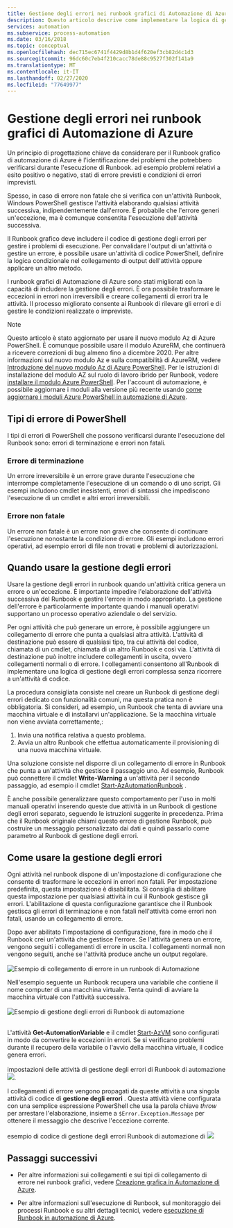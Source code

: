 ```yaml
---
title: Gestione degli errori nei runbook grafici di Automazione di Azure
description: Questo articolo descrive come implementare la logica di gestione degli errori nei runbook grafici di Automazione di Azure.
services: automation
ms.subservice: process-automation
ms.date: 03/16/2018
ms.topic: conceptual
ms.openlocfilehash: dec715ec6741f4429d8b1d4f620ef3cb82d4c1d3
ms.sourcegitcommit: 96dc60c7eb4f210cacc78de88c9527f302f141a9
ms.translationtype: MT
ms.contentlocale: it-IT
ms.lasthandoff: 02/27/2020
ms.locfileid: "77649977"
---
```

# <a name="error-handling-in-azure-automation-graphical-runbooks"></a>Gestione degli errori nei runbook grafici di Automazione di Azure

Un principio di progettazione chiave da considerare per il Runbook grafico di automazione di Azure è l'identificazione dei problemi che potrebbero verificarsi durante l'esecuzione di Runbook. ad esempio problemi relativi a esito positivo o negativo, stati di errore previsti e condizioni di errori imprevisti.

Spesso, in caso di errore non fatale che si verifica con un'attività Runbook, Windows PowerShell gestisce l'attività elaborando qualsiasi attività successiva, indipendentemente dall'errore. È probabile che l'errore generi un'eccezione, ma è comunque consentita l'esecuzione dell'attività successiva.

Il Runbook grafico deve includere il codice di gestione degli errori per gestire i problemi di esecuzione. Per convalidare l'output di un'attività o gestire un errore, è possibile usare un'attività di codice PowerShell, definire la logica condizionale nel collegamento di output dell'attività oppure applicare un altro metodo.

I runbook grafici di Automazione di Azure sono stati migliorati con la capacità di includere la gestione degli errori. È ora possibile trasformare le eccezioni in errori non irreversibili e creare collegamenti di errori tra le attività. Il processo migliorato consente ai Runbook di rilevare gli errori e di gestire le condizioni realizzate o impreviste. 

>[!NOTE]
>Questo articolo è stato aggiornato per usare il nuovo modulo Az di Azure PowerShell. È comunque possibile usare il modulo AzureRM, che continuerà a ricevere correzioni di bug almeno fino a dicembre 2020. Per altre informazioni sul nuovo modulo Az e sulla compatibilità di AzureRM, vedere [Introduzione del nuovo modulo Az di Azure PowerShell](https://docs.microsoft.com/powershell/azure/new-azureps-module-az?view=azps-3.5.0). Per le istruzioni di installazione del modulo AZ sul ruolo di lavoro ibrido per Runbook, vedere [installare il modulo Azure PowerShell](https://docs.microsoft.com/powershell/azure/install-az-ps?view=azps-3.5.0). Per l'account di automazione, è possibile aggiornare i moduli alla versione più recente usando [come aggiornare i moduli Azure PowerShell in automazione di Azure](automation-update-azure-modules.md).

## <a name="powershell-error-types"></a>Tipi di errore di PowerShell

I tipi di errori di PowerShell che possono verificarsi durante l'esecuzione del Runbook sono: errori di terminazione e errori non fatali.
 
### <a name="terminating-error"></a>Errore di terminazione

Un errore irreversibile è un errore grave durante l'esecuzione che interrompe completamente l'esecuzione di un comando o di uno script. Gli esempi includono cmdlet inesistenti, errori di sintassi che impediscono l'esecuzione di un cmdlet e altri errori irreversibili.

### <a name="non-terminating-error"></a>Errore non fatale

Un errore non fatale è un errore non grave che consente di continuare l'esecuzione nonostante la condizione di errore. Gli esempi includono errori operativi, ad esempio errori di file non trovati e problemi di autorizzazioni.

## <a name="when-to-use-error-handling"></a>Quando usare la gestione degli errori

Usare la gestione degli errori in runbook quando un'attività critica genera un errore o un'eccezione. È importante impedire l'elaborazione dell'attività successiva del Runbook e gestire l'errore in modo appropriato. La gestione dell'errore è particolarmente importante quando i manuali operativi supportano un processo operativo aziendale o del servizio.

Per ogni attività che può generare un errore, è possibile aggiungere un collegamento di errore che punta a qualsiasi altra attività. L'attività di destinazione può essere di qualsiasi tipo, tra cui attività del codice, chiamata di un cmdlet, chiamata di un altro Runbook e così via. L'attività di destinazione può inoltre includere collegamenti in uscita, ovvero collegamenti normali o di errore. I collegamenti consentono all'Runbook di implementare una logica di gestione degli errori complessa senza ricorrere a un'attività di codice.

La procedura consigliata consiste nel creare un Runbook di gestione degli errori dedicato con funzionalità comuni, ma questa pratica non è obbligatoria. Si consideri, ad esempio, un Runbook che tenta di avviare una macchina virtuale e di installarvi un'applicazione. Se la macchina virtuale non viene avviata correttamente,:

1. Invia una notifica relativa a questo problema.
2. Avvia un altro Runbook che effettua automaticamente il provisioning di una nuova macchina virtuale.

Una soluzione consiste nel disporre di un collegamento di errore in Runbook che punta a un'attività che gestisce il passaggio uno. Ad esempio, Runbook può connettere il cmdlet **Write-Warning** a un'attività per il secondo passaggio, ad esempio il cmdlet [Start-AzAutomationRunbook](https://docs.microsoft.com/powershell/module/az.automation/start-azautomationrunbook?view=azps-3.5.0) .

È anche possibile generalizzare questo comportamento per l'uso in molti manuali operativi inserendo queste due attività in un Runbook di gestione degli errori separato, seguendo le istruzioni suggerite in precedenza. Prima che il Runbook originale chiami questo errore di gestione Runbook, può costruire un messaggio personalizzato dai dati e quindi passarlo come parametro al Runbook di gestione degli errori.

## <a name="how-to-use-error-handling"></a>Come usare la gestione degli errori

Ogni attività nel runbook dispone di un'impostazione di configurazione che consente di trasformare le eccezioni in errori non fatali. Per impostazione predefinita, questa impostazione è disabilitata. Si consiglia di abilitare questa impostazione per qualsiasi attività in cui il Runbook gestisce gli errori. L'abilitazione di questa configurazione garantisce che il Runbook gestisca gli errori di terminazione e non fatali nell'attività come errori non fatali, usando un collegamento di errore.  

Dopo aver abilitato l'impostazione di configurazione, fare in modo che il Runbook crei un'attività che gestisce l'errore. Se l'attività genera un errore, vengono seguiti i collegamenti di errore in uscita. I collegamenti normali non vengono seguiti, anche se l'attività produce anche un output regolare.<br><br> ![Esempio di collegamento di errore in un runbook di Automazione](media/automation-runbook-graphical-error-handling/error-link-example.png)

Nell'esempio seguente un Runbook recupera una variabile che contiene il nome computer di una macchina virtuale. Tenta quindi di avviare la macchina virtuale con l'attività successiva.<br><br> ![Esempio di gestione degli errori di Runbook di automazione](media/automation-runbook-graphical-error-handling/runbook-example-error-handling.png)<br><br>      

L'attività **Get-AutomationVariable** e il cmdlet [Start-AzVM](https://docs.microsoft.com/powershell/module/Az.Compute/Start-AzVM?view=azps-3.5.0) sono configurati in modo da convertire le eccezioni in errori. Se si verificano problemi durante il recupero della variabile o l'avvio della macchina virtuale, il codice genera errori.<br><br> impostazioni delle attività di gestione degli errori di Runbook di automazione ![](media/automation-runbook-graphical-error-handling/activity-blade-convertexception-option.png).

I collegamenti di errore vengono propagati da queste attività a una singola attività di codice di **gestione degli errori** . Questa attività viene configurata con una semplice espressione PowerShell che usa la parola chiave *throw* per arrestare l'elaborazione, insieme a `$Error.Exception.Message` per ottenere il messaggio che descrive l'eccezione corrente.<br><br> esempio di codice di gestione degli errori Runbook di automazione di ![](media/automation-runbook-graphical-error-handling/runbook-example-error-handling-code.png)

## <a name="next-steps"></a>Passaggi successivi

* Per altre informazioni sui collegamenti e sui tipi di collegamento di errore nei runbook grafici, vedere [Creazione grafica in Automazione di Azure](automation-graphical-authoring-intro.md#links-and-workflow).

* Per altre informazioni sull'esecuzione di Runbook, sul monitoraggio dei processi Runbook e su altri dettagli tecnici, vedere [esecuzione di Runbook in automazione di Azure](automation-runbook-execution.md).